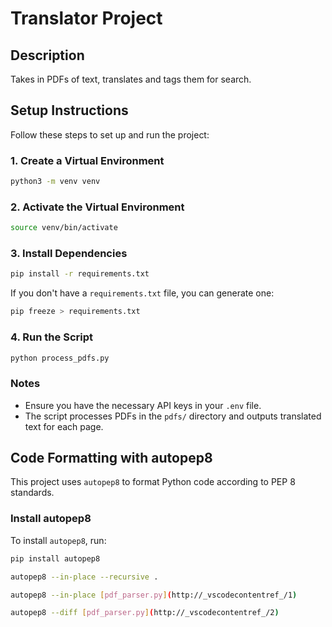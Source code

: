 # Translator Project

## Description
Takes in PDFs of text, translates and tags them for search.

## Setup Instructions

Follow these steps to set up and run the project:

### 1. Create a Virtual Environment
```bash
python3 -m venv venv
```

### 2. Activate the Virtual Environment
```bash
source venv/bin/activate
```

### 3. Install Dependencies
```bash
pip install -r requirements.txt
```

If you don't have a `requirements.txt` file, you can generate one:
```bash
pip freeze > requirements.txt
```

### 4. Run the Script
```bash
python process_pdfs.py
```

### Notes
- Ensure you have the necessary API keys in your `.env` file.
- The script processes PDFs in the `pdfs/` directory and outputs translated text for each page.


## Code Formatting with autopep8

This project uses `autopep8` to format Python code according to PEP 8 standards.

### Install autopep8
To install `autopep8`, run:
```bash
pip install autopep8

autopep8 --in-place --recursive .

autopep8 --in-place [pdf_parser.py](http://_vscodecontentref_/1)

autopep8 --diff [pdf_parser.py](http://_vscodecontentref_/2)
